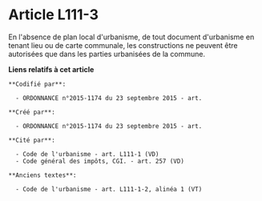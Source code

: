 # Article L111-3

En l'absence de plan local d'urbanisme, de tout document d'urbanisme en tenant lieu ou de carte communale, les constructions
ne peuvent être autorisées que dans les parties urbanisées de la commune.

**Liens relatifs à cet article**

	**Codifié par**:

	  - ORDONNANCE n°2015-1174 du 23 septembre 2015 - art.

	**Créé par**:

	  - ORDONNANCE n°2015-1174 du 23 septembre 2015 - art.

	**Cité par**:

	  - Code de l'urbanisme - art. L111-1 (VD)
	  - Code général des impôts, CGI. - art. 257 (VD)

	**Anciens textes**:

	  - Code de l'urbanisme - art. L111-1-2, alinéa 1 (VT)
